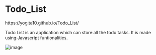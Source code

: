 # Todo_List 
https://yogita10.github.io/Todo_List/

Todo List is an application which can store all the todo tasks.
It is made using Javascript funtionalities.

![image](https://user-images.githubusercontent.com/54748438/115201953-7f78b600-a113-11eb-8c3b-34e05e64eb0b.png)


